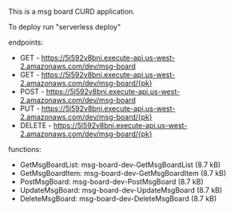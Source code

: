This is a msg board CURD application.

To deploy run "serverless deploy"

endpoints:
* GET - https://5l592v8bni.execute-api.us-west-2.amazonaws.com/dev/msg-board
* GET - https://5l592v8bni.execute-api.us-west-2.amazonaws.com/dev/msg-board/{pk}
* POST - https://5l592v8bni.execute-api.us-west-2.amazonaws.com/dev/msg-board
* PUT - https://5l592v8bni.execute-api.us-west-2.amazonaws.com/dev/msg-board/{pk}
* DELETE - https://5l592v8bni.execute-api.us-west-2.amazonaws.com/dev/msg-board/{pk}

functions:
* GetMsgBoardList: msg-board-dev-GetMsgBoardList (8.7 kB)
* GetMsgBoardItem: msg-board-dev-GetMsgBoardItem (8.7 kB)
* PostMsgBoard: msg-board-dev-PostMsgBoard (8.7 kB)
* UpdateMsgBoard: msg-board-dev-UpdateMsgBoard (8.7 kB)
* DeleteMsgBoard: msg-board-dev-DeleteMsgBoard (8.7 kB)
